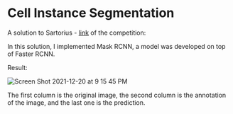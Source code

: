 # Cell Instance Segmentation

A solution to Sartorius - [link](https://www.kaggle.com/c/sartorius-cell-instance-segmentation) of the competition: 

In this solution, I implemented Mask RCNN, a model was developed on top of Faster RCNN. 

Result: 

![Screen Shot 2021-12-20 at 9 15 45 PM](https://user-images.githubusercontent.com/63311059/146859843-a7e1f3ff-d26e-47e0-b694-999b63930024.png)

The first column is the original image, the second column is the annotation of the image, and the last one is the prediction. 
